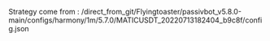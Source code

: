 Strategy come from : /direct_from_git/Flyingtoaster/passivbot_v5.8.0-main/configs/harmony/1m/5.7.0/MATICUSDT_20220713182404_b9c8f/config.json